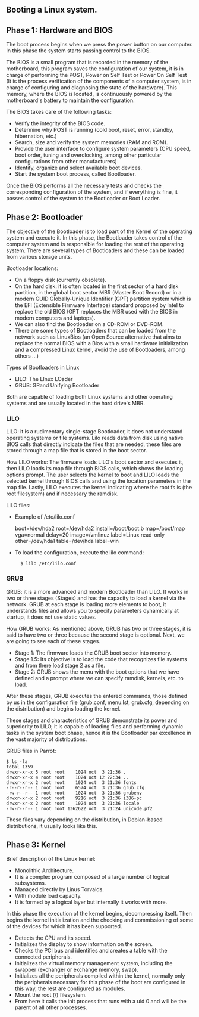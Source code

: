 ## Booting a Linux system.

## Phase 1: Hardware and BIOS

The boot process begins when we press the power button on our computer. In this phase the system starts passing control to the BIOS.

The BIOS is a small program that is recorded in the memory of the motherboard, this program saves the configuration of our system, it is in charge of performing the POST, Power on Self Test or Power On Self Test (It is the process verification of the components of a computer system, is in charge of configuring and diagnosing the state of the hardware). This memory, where the BIOS is located, is continuously powered by the motherboard's battery to maintain the configuration.

The BIOS takes care of the following tasks:

  - Verify the integrity of the BIOS code.
  - Determine why POST is running (cold boot, reset, error, standby, hibernation, etc.)
  - Search, size and verify the system memories (RAM and ROM).
  - Provide the user interface to configure system parameters (CPU speed, boot order, tuning and overclocking, among other particular configurations from other manufacturers)
  - Identify, organize and select available boot devices.
  - Start the system boot process, called Bootloader.

Once the BIOS performs all the necessary tests and checks the corresponding configuration of the system, and if everything is fine, it passes control of the system to the Bootloader or Boot Loader.

## Phase 2: Bootloader

The objective of the Bootloader is to load part of the Kernel of the operating system and execute it. In this phase, the Bootloader takes control of the computer system and is responsible for loading the rest of the operating system. There are several types of Bootloaders and these can be loaded from various storage units.

Bootloader locations:

  - On a floppy disk (currently obsolete).
  - On the hard disk: it is often located in the first sector of a hard disk partition, in the global boot sector MBR (Master Boot Record) or in a modern GUID Globally-Unique Identifier (GPT) partition system which is the EFI (Extensible Firmware Interface) standard proposed by Intel to replace the old BIOS (GPT replaces the MBR used with the BIOS in modern computers and laptops).
  - We can also find the Bootloader on a CD-ROM or DVD-ROM.
  - There are some types of Bootloaders that can be loaded from the network such as LinuxBios (an Open Source alternative that aims to replace the normal BIOS with a Bios with a small hardware initialization and a compressed Linux kernel, avoid the use of Bootloaders, among others ...)

Types of Bootloaders in Linux

  - LILO: The LInux LOader
  - GRUB: GRand Unifying Bootloader

Both are capable of loading both Linux systems and other operating systems and are usually located in the hard drive's MBR.

### LILO
LILO: it is a rudimentary single-stage Bootloader, it does not understand operating systems or file systems. Lilo reads data from disk using native BIOS calls that directly indicate the files that are needed, these files are stored through a map file that is stored in the boot sector.

How LILO works: The firmware loads LILO's boot sector and executes it, then LILO loads its map file through BIOS calls, which shows the loading options prompt. The user selects the kernel to boot and LILO loads the selected kernel through BIOS calls and using the location parameters in the map file. Lastly, LILO executes the kernel indicating where the root fs is (the root filesystem) and if necessary the ramdisk.

LILO files:

- Example of /etc/lilo.conf

    boot=/dev/hda2
    root=/dev/hda2
    install=/boot/boot.b
    map=/boot/map
    vga=normal
    delay=20
    image=/vmlinuz
    label=Linux
    read-only
    other=/dev/hda1
    table=/dev/hda
    label=win

- To load the configuration, execute the lilo command:

  		$ lilo /etc/lilo.conf

### GRUB

GRUB: it is a more advanced and modern Bootloader than LILO. It works in two or three stages (Stages) and has the capacity to load a kernel via the network. GRUB at each stage is loading more elements to boot, it understands files and allows you to specify parameters dynamically at startup, it does not use static values.

How GRUB works: As mentioned above, GRUB has two or three stages, it is said to have two or three because the second stage is optional. Next, we are going to see each of these stages.

- Stage 1: The firmware loads the GRUB boot sector into memory.
- Stage 1.5: Its objective is to load the code that recognizes file systems and from there load stage 2 as a file.
- Stage 2: GRUB shows the menu with the boot options that we have defined and a prompt where we can specify ramdisk, kernels, etc. to load.

After these stages, GRUB executes the entered commands, those defined by us in the configuration file (grub.conf, menu.lst, grub.cfg, depending on the distribution) and begins loading the kernel.

These stages and characteristics of GRUB demonstrate its power and superiority to LILO, it is capable of loading files and performing dynamic tasks in the system boot phase, hence it is the Bootloader par excellence in the vast majority of distributions.

GRUB files in Parrot:

	$ ls -la
	total 1359
	drwxr-xr-x 5 root root    1024 oct  3 21:36 .
	drwxr-xr-x 4 root root    1024 oct 12 22:34 ..
	drwxr-xr-x 2 root root    1024 oct  3 21:36 fonts
	-r--r--r-- 1 root root    6574 oct  3 21:36 grub.cfg
	-rw-r--r-- 1 root root    1024 oct  3 21:36 grubenv
	drwxr-xr-x 2 root root    9216 oct  3 21:36 i386-pc
	drwxr-xr-x 2 root root    1024 oct  3 21:36 locale
	-rw-r--r-- 1 root root 1362622 oct  3 21:24 unicode.pf2

These files vary depending on the distribution, in Debian-based distributions, it usually looks like this.

## Phase 3: Kernel

Brief description of the Linux kernel:

  - Monolithic Architecture.
  - It is a complex program composed of a large number of logical subsystems.
  - Managed directly by Linus Torvalds.
  - With module load capacity.
  - It is formed by a logical layer but internally it works with more.


In this phase the execution of the kernel begins, decompressing itself. Then begins the kernel initialization and the checking and commissioning of some of the devices for which it has been supported.

  - Detects the CPU and its speed.
  - Initializes the display to show information on the screen.
  - Checks the PCI bus and identifies and creates a table with the connected peripherals.
  - Initializes the virtual memory management system, including the swapper (exchanger or exchange memory, swap).
  - Initializes all the peripherals compiled within the kernel, normally only the peripherals necessary for this phase of the boot are configured in this way, the rest are configured as modules.
  - Mount the root (/) filesystem.
  - From here it calls the init process that runs with a uid 0 and will be the parent of all other processes.